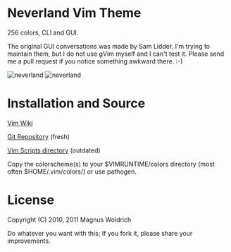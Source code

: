 Neverland Vim Theme
====================

256 colors, CLI and GUI.

The original GUI conversations was made by Sam Lidder. I'm trying to maintain
them, but I do not use gVim myself and I can't test it. Please send me a pull
request if you notice something awkward there. :-)

![neverland](http://devel.japh.se/neverland-vim-theme/n900.png)
![neverland](http://devel.japh.se/neverland-vim-theme/perl_viml.png)

Installation and Source
============

[Vim Wiki](http://vim.wikia.com/wiki/Neverland_Vim_Theme "Vim Wiki")

[Git Repository](http://github.com/trapd00r/neverland-vim-theme "Git Repository") (fresh)

[Vim Scripts directory](http://www.vim.org/scripts/script.php?script_id=3397 "Vim Script directory") (outdated)

Copy the colorscheme(s) to your $VIMRUNTIME/colors directory (most often
$HOME/.vim/colors/) or use pathogen.

License
=======
Copyright (C) 2010, 2011 Magnus Woldrich

Do whatever you want with this; If you fork it, please share your improvements.

